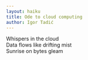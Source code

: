 ```yaml
---
layout: haiku
title: Ode to cloud computing
author: Igor Tadić
---
```

Whispers in the cloud<br>
Data flows like drifting mist<br>
Sunrise on bytes gleam<br>
